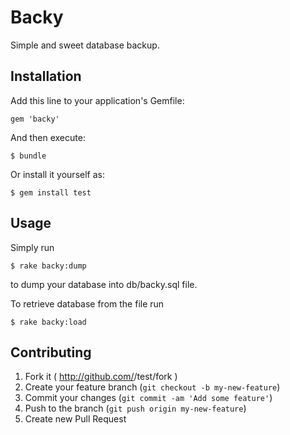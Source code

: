 # Backy

Simple and sweet database backup.

## Installation

Add this line to your application's Gemfile:

    gem 'backy'

And then execute:

    $ bundle

Or install it yourself as:

    $ gem install test

## Usage

Simply run
	
	$ rake backy:dump

to dump your database into db/backy.sql file.

To retrieve database from the file run

	$ rake backy:load

## Contributing

1. Fork it ( http://github.com/<my-github-username>/test/fork )
2. Create your feature branch (`git checkout -b my-new-feature`)
3. Commit your changes (`git commit -am 'Add some feature'`)
4. Push to the branch (`git push origin my-new-feature`)
5. Create new Pull Request
